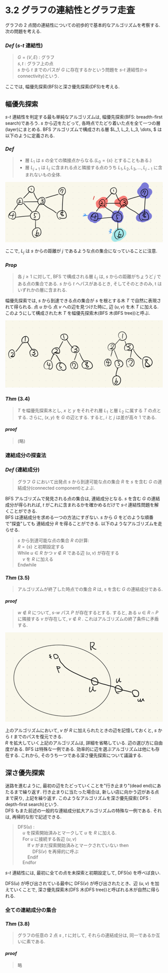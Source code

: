 # 3.2 グラフの連結性とグラフ走査

グラフの 2 点間の連結性についての初歩的で基本的なアルゴリズムを考察する. 次の問題を考える.

### _Def_ ($s \text{-} t$ 連結性)

> $G = (V, E)$ : グラフ  
> $s, t$ : グラフ上の点  
> $s$ から $t$ までのパスが $G$ に存在するかという問題を $s\textrm{-}t$ 連結性($t\textrm{-}s$ connectivity)という.

ここでは, 幅優先探索(BFS)と深さ優先探索(DFS)を考える.

## 幅優先探索

$s\textrm{-}t$ 連結性を判定する最も単純なアルゴリズムは, 幅優先探索(BFS: breadth-first search)であろう. $s$ から辺をたどって, 各時点でたどり着いた点を全て一つの層(layer)にまとめる. BFS アルゴリズムで構成される層 $L_1, L_2, L_3, \dots, $ は以下のように定義される.

### _Def_

> - 層 $L_1$ は $s$ の全ての隣接点からなる.($L_0 = \{s\}$ とすることもある.)
> - 層 $L_{j+1}$ は $L_j$ に含まれる点と隣接する点のうち $L_1, L_2, L_3, \dots, L_{j-1}$ に含まれないもの全体.

![BFSのイメージ](img/3.2_01.jpeg)

ここで, $L_j$ は $s$ からの距離が $j$ であるような点の集合になっていることに注意.

### _Prop_

> 各 $j \ge 1$ に対して, BFS で構成される層 $L_j$ は, $s$ からの距離がちょうど $j$ である点の集合である. $s$ から $t$ へパスがあるとき, そしてそのときのみ, t はいずれかの層に含まれる.

幅優先探索では, $s$ から到達できる点の集合が $s$ を根とする木 $T$ で自然に表現されて得られる. 点 $u$ から 点 $v$ への辺を見つけた時に, 辺 $(u, v)$ を木 $T$ に加える.このようにして構成された木 $T$ を幅優先探索木(BFS 木(BFS tree))と呼ぶ.

![BFS木](img/3.2_02.jpeg)

### _Thm_ (3.4)

> $T$ を幅優先探索木とし, $x$ と $y$ をそれぞれ層 $L_1$ と層 $L_2$ に属する $T$ の点とする. さらに, $(x, y)$ を $G$ の辺とする. すると, $i$ と $j$ は差が高々 $1$ である.

#### _proof_

> (略)

### 連結成分の探査法

### _Def_ (連結成分)

> グラフ $G$ において出発点 $s$ から到達可能な点の集合 $R$ を $s$ を含む $G$ の連結成分(connected component)とよぶ.

BFS アルゴリズムで発見される点の集合は, 連結成分となる. $s$ を含む $G$ の連結成分が得られれば, $t$ がこれに含まれるかを確かめるだけで $s\textrm{-}t$ 連結性問題を解くことができる.  
BFS は連結成分を求める一つの方法にすぎない. $s$ から $G$ をどのような順番で"探査"しても 連結成分 $R$ を得ることができる. 以下のようなアルゴリズムを走らせる.

> $s$ から到達可能な点の集合 $R$ の計算:  
> $R = \{s\}$ と初期設定する  
> $\textrm{While}$ $u \in R$ かつ $v \notin R$ である辺 $(u, v)$ が存在する  
> &nbsp; &nbsp; $v$ を $R$ に加える  
> $\textrm{Endwhile}$

### _Thm_ (3.5)

> アルゴリズムが終了した時点での集合 $R$ は, $s$ を含む $G$ の連結成分である.

#### _proof_

> $w \notin R$ について, $s\textrm{-}w$ パス $P$ が存在するとする. すると, ある $u \in R \cap P$ に隣接する $v$ が存在して, $v \notin R$ . これはアルゴリズムの終了条件に矛盾する.

![証明の概要図](img/3.2_03.jpeg)

上のアルゴリズムにおいて, $v$ が $R$ に加えられたときの辺を記憶しておくと, $s$ から $t$ までのパスを復元できる.  
$R$ を拡大していく上記のアルゴリズムは, 詳細を省略している. 辺の選び方に自由度がある. BFS は特殊な一例である. 効率的に辺を選ぶアルゴリズムは他にも存在する. これから, そのうち一つである深さ優先探索について議論する.

## 深さ優先探索

迷路を進むように, 最初の辺をたどっていくことを"行き止まり"(dead end)にあたるまで繰り返す. 行き止まりに当たった場合は, 新しい店に向かう辺がある点まで戻り, 上記を繰り返す. このようなアルゴリズムを深さ優先探索( $\textrm{DFS}$ : depth-first search)という.  
$\textrm{DFS}$ もまた前述の一般的な連結成分拡大アルゴリズムの特殊な一例である. それは, 再帰的な形で記述できる.

> $\textrm{DFS}(u)$ :  
> &nbsp; &nbsp; $u$ を探索開始済みとマークして $u$ を $R$ に加える.  
> &nbsp; &nbsp; $\textrm{For }$ $u$ に接続する各辺 $(u, v)$  
> &nbsp; &nbsp; &nbsp; &nbsp; $\textrm{If }$ $v$ がまだ探索開始済みとマークされていない $\textrm{then}$  
> &nbsp; &nbsp; &nbsp; &nbsp; &nbsp; &nbsp; $\textrm{DFS}(v)$ を再帰的に呼ぶ  
> &nbsp; &nbsp; &nbsp; &nbsp; $\textrm{Endif}$  
> &nbsp; &nbsp; $\textrm{Endfor}$

$s\textrm{-}t$ 連結性には, 最初に全ての点を未探索と初期設定して, $\textrm{DFS}(s)$ を呼べば良い.

$\textrm{DFS}(u)$ が呼び出されている最中に $\textrm{DFS}(v)$ が呼び出されたとき、辺 $(u, v)$ を加えていくことで, 深さ優先探索木($\textrm{DFS}$ 木(DFS tree))と呼ばれる木が自然に得られる.

### 全ての連結成分の集合

### _Thm_ (3.8)

> グラフの任意の 2 点 $s$ , $t$ に対して, それらの連結成分は, 同一であるか互いに素である.

#### _proof_

> 略

